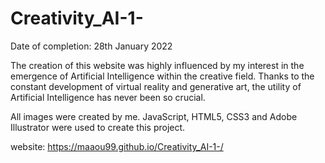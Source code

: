 # Creativity_AI-1-
Date of completion: 28th January 2022

The creation of this website was highly influenced by my interest in the emergence of Artificial Intelligence within the creative field. Thanks to the constant development of virtual reality and generative art, the utility of Artificial Intelligence has never been so crucial. 

All images were created by me. JavaScript, HTML5, CSS3 and Adobe Illustrator were used to create this project. 

website: https://maaou99.github.io/Creativity_AI-1-/
